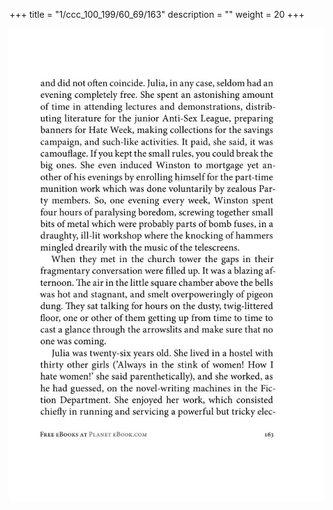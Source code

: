+++
title = "1/ccc_100_199/60_69/163"
description = ""
weight = 20
+++

<img class="center-fit-jpg" src="/jpg_/out_jpg_1984__163.jpg" ></img>

